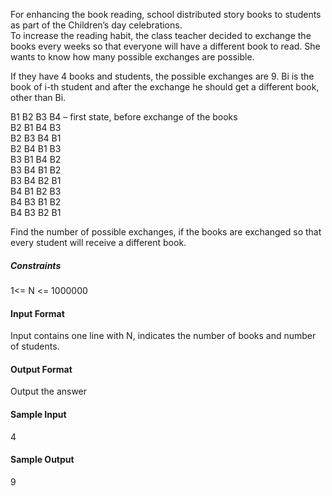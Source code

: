 For enhancing the book reading, school distributed story books to students as part of the Children’s day celebrations.  
To increase the reading habit, the class teacher decided to exchange the books every weeks so that everyone will have a different book to read. She wants to know how many possible exchanges are possible.

If they have 4 books and students, the possible exchanges are 9. Bi is the book of i-th student and after the exchange he should get a different book, other than Bi.

B1 B2 B3 B4 – first state, before exchange of the books  
B2 B1 B4 B3  
B2 B3 B4 B1  
B2 B4 B1 B3  
B3 B1 B4 B2  
B3 B4 B1 B2  
B3 B4 B2 B1  
B4 B1 B2 B3  
B4 B3 B1 B2  
B4 B3 B2 B1

Find the number of possible exchanges, if the books are exchanged so that every student will receive a different book.

##### Constraints

1<= N <= 1000000

#### Input Format

Input contains one line with N, indicates the number of books and number of students.

#### Output Format

Output the answer 

#### Sample Input

4

#### Sample Output

9
